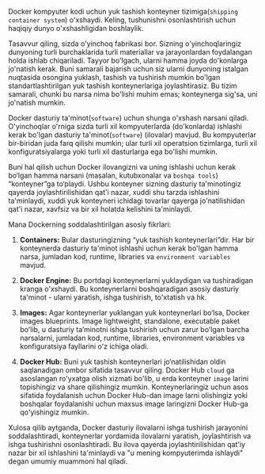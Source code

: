 Docker kompyuter kodi uchun yuk tashish konteyner tizimiga(``shipping container system``) o'xshaydi. Keling, tushunishni osonlashtirish uchun haqiqiy dunyo o'xshashligidan boshlaylik.

Tasavvur qiling, sizda o'yinchoq fabrikasi bor. Sizning o'yinchoqlaringiz dunyoning turli burchaklarida turli materiallar va jarayonlardan foydalangan holda ishlab chiqariladi. Tayyor bo'lgach, ularni hamma joyda do'konlarga jo'natish kerak. Buni samarali bajarish uchun siz ularni dunyoning istalgan nuqtasida osongina yuklash, tashish va tushirish mumkin bo'lgan standartlashtirilgan yuk tashish konteynerlariga joylashtirasiz. Bu tizim samarali, chunki bu narsa nima bo'lishi muhim emas; konteynerga sig'sa, uni jo'natish mumkin.

Docker dasturiy ta'minot(``software``) uchun shunga o'xshash narsani qiladi. O'yinchoqlar o'rniga sizda turli xil kompyuterlarda (do'konlarda) ishlashi kerak bo'lgan dasturiy ta'minot(``software``) (ilovalar) mavjud. Bu kompyuterlar bir-biridan juda farq qilishi mumkin; ular turli xil operatsion tizimlarga, turli xil konfiguratsiyalarga yoki turli xil dasturlarga ega bo'lishi mumkin.

Buni hal qilish uchun Docker ilovangizni va uning ishlashi uchun kerak bo‘lgan hamma narsani (masalan, kutubxonalar va ``boshqa tools``) “konteyner”ga to‘playdi. Ushbu konteyner sizning dasturiy ta'minotingiz qayerda joylashtirilishidan qat'i nazar, xuddi shu tarzda ishlashini ta'minlaydi, xuddi yuk konteyneri ichidagi tovarlar qayerga jo'natilishidan qat'i nazar, xavfsiz va bir xil holatda kelishini ta'minlaydi.

Mana Dockerning soddalashtirilgan asosiy fikrlari:

1. **Containers:** Bular dasturingizning “yuk tashish konteynerlari”dir. Har bir konteynerda dasturiy ta'minot ishlashi uchun kerak bo'lgan hamma narsa, jumladan kod, runtime, libraries va ``environment variables`` mavjud.

2. **Docker Engine:** Bu portdagi konteynerlarni yuklaydigan va tushiradigan kranga o'xshaydi. Bu konteynerlarni boshqaradigan asosiy dasturiy ta'minot - ularni yaratish, ishga tushirish, to'xtatish va hk.

3. **Images:** Agar konteynerlar yuklangan yuk konteynerlari bo‘lsa, Docker images blueprints. Image lightweight, standalone, executable paket boʻlib, u dasturiy taʼminotni ishga tushirish uchun zarur boʻlgan barcha narsalarni, jumladan kod, runtime, libraries, environment variables va konfiguratsiya fayllarini oʻz ichiga oladi.

4. **Docker Hub:** Buni yuk tashish konteynerlari jo‘natilishidan oldin saqlanadigan ombor sifatida tasavvur qiling. Docker Hub ``cloud`` ga asoslangan ro'yxatga olish xizmati bo'lib, u erda konteyner ``image`` larini topishingiz va share qilishingiz mumkin. Konteynerlaringiz uchun asos sifatida foydalanish uchun Docker Hub-dan image larni olishingiz yoki boshqalar foydalanishi uchun maxsus image laringizni Docker Hub-ga qo'yishingiz mumkin.

Xulosa qilib aytganda, Docker dasturiy ilovalarni ishga tushirish jarayonini soddalashtiradi, konteynerlar yordamida ilovalarni yaratish, joylashtirish va ishga tushirishni osonlashtiradi. Bu ilova qayerda joylashtirilishidan qat'iy nazar bir xil ishlashini ta'minlaydi va "u mening kompyuterimda ishlaydi" degan umumiy muammoni hal qiladi.
